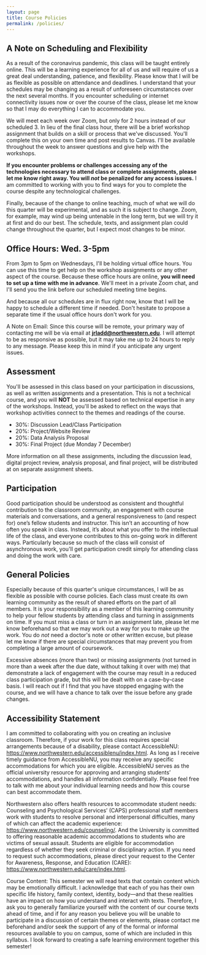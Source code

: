```yaml
---
layout: page
title: Course Policies
permalink: /policies/
---
```


## A Note on Scheduling and Flexibility

As a result of the coronavirus pandemic, this class will be taught entirely online. This will be a learning experience for all of us and will require of us a great deal understanding, patience, and flexibility. Please know that I will be as flexible as possible on attendance and deadlines. I understand that your schedules may be changing as a result of unforeseen circumstances over the next several months. If you encounter scheduling or internet connectivity issues now or over the course of the class, please let me know so that I may do everything I can to accommodate you.

We will meet each week over Zoom, but only for 2 hours instead of our scheduled 3. In lieu of the final class hour, there will be a brief workshop assignment that builds on a skill or process that we've discussed. You'll complete this on your own time and post results to Canvas. I'll be available throughout the week to answer questions and give help with the workshops.

**If you encounter problems or challenges accessing any of the technologies necessary to attend class or complete assignments, please let me know right away. You will *not* be penalized for any access issues.** I am committed to working with you to find ways for you to complete the course despite any technological challenges.

Finally, because of the change to online teaching, much of what we will do this quarter will be experimental, and as such it is subject to change. Zoom, for example, may wind up being untenable in the long term, but we will try it at first and do our best. The schedule, texts, and assignment plan could change throughout the quarter, but I expect most changes to be minor.

## Office Hours: Wed. 3-5pm

From 3pm to 5pm on Wednesdays, I'll be holding virtual office hours. You can use this time to get help on the workshop assignments or any other aspect of the course. Because these office hours are online, **you will need to set up a time with me in advance**. We'll meet in a private Zoom chat, and I'll send you the link before our scheduled meeting time begins.

And because all our schedules are in flux right now, know that I will be happy to schedule a different time if needed. Don't hesitate to propose a separate time if the usual office hours don't work for you.

A Note on Email: Since this course will be remote, your primary way of contacting me will be via email at **jrladd@northwestern.edu**. I will attempt to be as responsive as possible, but it may take me up to 24 hours to reply to any message. Please keep this in mind if you anticipate any urgent issues.

## Assessment

You'll be assessed in this class based on your participation in discussions, as well as written assignments and a presentation. This is not a technical course, and you will **NOT** be assessed based on technical expertise in any of the workshops. Instead, you'll be asked to reflect on the ways that workshop activities connect to the themes and readings of the course.

- 30%: Discussion Lead/Class Participation
- 20%: Project/Website Review
- 20%: Data Analysis Proposal
- 30%: Final Project (due Monday 7 December)

More information on all these assignments, including the discussion lead, digital project review, analysis proposal, and final project, will be distributed at on separate assignment sheets.

## Participation

Good participation should be understood as consistent and thoughtful contribution to the classroom community, an engagement with course materials and conversations, and a general responsiveness to (and respect for) one’s fellow students and instructor. This isn’t an accounting of how often you speak in class. Instead, it’s about what you offer to the intellectual life of the class, and everyone contributes to this on-going work in different ways. Particularly because so much of the class will consist of asynchronous work, you'll get participation credit simply for attending class and doing the work with care.

## General Policies

Especially because of this quarter's unique circumstances, I will be as flexible as possible with course policies. Each class must create its own learning community as the result of shared efforts on the part of all members. It is your responsibility as a member of this learning community to help your fellow students by attending class and turning in assignments on time. If you must miss a class or turn in an assignment late, please let me know beforehand so that we may work out a way for you to make up the work. You do *not* need a doctor's note or other written excuse, but please let me know if there are special circumstances that may prevent you from completing a large amount of coursework.

Excessive absences (more than two) or missing assignments (not turned in more than a week after the due date, without talking it over with me) that demonstrate a lack of engagement with the course may result in a reduced class participation grade, but this will be dealt with on a case-by-case basis. I will reach out if I find that you have stopped engaging with the course, and we will have a chance to talk over the issue before any grade changes.


## Accessibility Statement

I am committed to collaborating with you on creating an inclusive classroom. Therefore, if your work for this class requires special arrangements because of a disability, please contact AccessibleNU: <https://www.northwestern.edu/accessiblenu/index.html>. As long as I receive timely guidance from AccessibleNU, you may receive any specific accommodations for which you are eligible. AccessibleNU serves as the official university resource for approving and arranging students’ accommodations, and handles all information confidentially. Please feel free to talk with me about your individual learning needs and how this course can best accommodate them.

Northwestern also offers health resources to accommodate student needs: Counseling and Psychological Services’ (CAPS) professional staff members work with students to resolve personal and interpersonal difficulties, many of which can affect the academic experience: <https://www.northwestern.edu/counseling/>. And the University is committed to offering reasonable academic accommodations to students who are victims of sexual assault. Students are eligible for accommodation regardless of whether they seek criminal or disciplinary action. If you need to request such accommodations, please direct your request to the Center for Awareness, Response, and Education (CARE): <https://www.northwestern.edu/care/index.html>.

Course Content: This semester we will read texts that contain content which may be emotionally difficult. I acknowledge that each of you has their own specific life history, family context, identity, body—and that these realities have an impact on how you understand and interact with texts. Therefore, I ask you to generally familiarize yourself with the content of our course texts ahead of time, and if for any reason you believe you will be unable to participate in a discussion of certain themes or elements, please contact me beforehand and/or seek the support of any of the formal or informal resources available to you on campus, some of which are included in this syllabus. I look forward to creating a safe learning environment together this semester!

